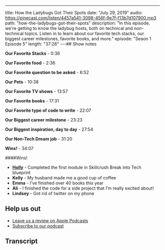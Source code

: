 ---
title: How the Ladybugs Got Their Spots
date: "July 29, 2019"
audio: https://pinecast.com/listen/4457a541-3098-456f-9e7f-f13b7d107900.mp3
path: "how-the-ladybugs-got-their-spots"
description: "In this episode, we're getting to know the ladybug hosts, both on technical and non-technical topics. Listen in to learn about our favorite tech stacks, our biggest career milestones, favorite books, and more."
episode: "Seaon 1 Episode 5"
length: "37:28"
---## Show notes

**Our Favorite Stacks** - 0:36

**Our Favorite food** - 2:36

**Our Favorite question to be asked** - 6:52

**Our Pets** - 10:38

**Our Favorite TV shows** - 13:57

**Our Favorite books** - 17:31

**Our Favorite type of code to write** - 22:07

**Our Biggest career milestone** - 23:23

**Our Biggest inspiration, day to day** - 27:54

**Our Non-Tech Dream job** - 31:20

**Wins!** - 34:07

####Wins!

- <a target="_blank" href="https://twitter.com/hkbarcelo">**Holly**</a> - Completed the first module in Skillcrush Break into Tech blueprint
- **Kelly** - My husband made me a good cup of coffee
- **Emma** - I’ve finished over 40 books this year
- **Ali** - I finished the code for a side project that I’m really excited about!
- **Lindsey** - Got rid of twitter on my phone

## Help us out

- <a target="_blank" href="https://podcasts.apple.com/us/podcast/ladybug-podcast/id1469229625">Leave us a review on Apple Podcasts</a>
- <a target="_blank" href="https://link.chtbl.com/ladybugpodcast">Subscribe to our podcast</a>

## Transcript
